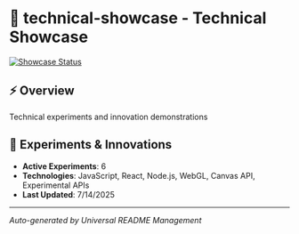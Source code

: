 # 🔬 technical-showcase - Technical Showcase

[![Showcase Status](https://img.shields.io/badge/Showcase-Active-purple)](https://github.com/DevPersonalHub/technical-showcase)

## ⚡ Overview

Technical experiments and innovation demonstrations

## 🧪 Experiments & Innovations
- **Active Experiments**: 6
- **Technologies**: JavaScript, React, Node.js, WebGL, Canvas API, Experimental APIs
- **Last Updated**: 7/14/2025

---

*Auto-generated by Universal README Management*